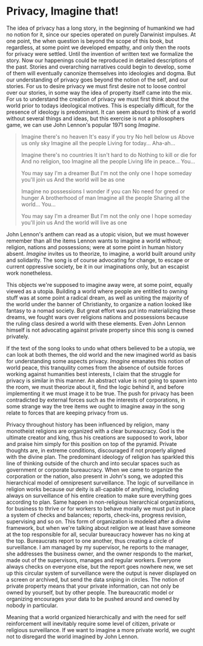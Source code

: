 # Privacy, Imagine that!

The idea of privacy has a long story, in the beginning of humankind we had no notion for it, since our species operated on purely Darwinist impulses. At one point, the when question is beyond the scope of this book, but regardless, at some point we developed empathy, and only then the roots for privacy were settled. Until the invention of written text we formalize the story. Now our happenings could be reproduced in detailed descriptions of the past. Stories and overarching narratives could begin to develop, some of them will eventually canonize themselves into ideologies and dogma. But our understanding of privacy goes beyond the notion of the self, and our stories. For us to desire privacy we must first desire not to loose control over our stories, in some way the idea of property itself came into the mix. For us to understand the creation of privacy we must first think about the world prior to todays ideological motives. This is especially difficult, for the presence of ideology is predominant. It can seem absurd to think of a world without several things and ideas, but this exercise is not a philosophers game, we can use John Lennon's popular 1971 song *Imagine*.

>Imagine there's no heaven
>It's easy if you try
>No hell below us
>Above us only sky
>Imagine all the people
>Living for today... Aha-ah...
>
>Imagine there's no countries
>It isn't hard to do
>Nothing to kill or die for
>And no religion, too
>Imagine all the people
>Living life in peace... You...
>
>You may say I'm a dreamer
>But I'm not the only one
>I hope someday you'll join us
>And the world will be as one
>
>Imagine no possessions
>I wonder if you can
>No need for greed or hunger
>A brotherhood of man
>Imagine all the people
>Sharing all the world... You...
>
>You may say I'm a dreamer
>But I'm not the only one
>I hope someday you'll join us
>And the world will live as one

John Lennon's anthem can read as a utopic vision, but we must however remember than all the items Lennon wants to imagine a world without; religion, nations and possessions; were at some point in human history absent. *Imagine* invites us to theorize, to imagine, a world built around unity and solidarity. The song is of course advocating for change, to escape or current oppressive society, be it in our imaginations only, but an escapist work nonetheless.

This objects we're supposed to imagine away were, at some point, equally viewed as a utopia. Building a world where people are entitled to owning stuff was at some point a radical dream, as well as uniting the majority of the world under the banner of Christianity, to organize a nation looked like fantasy to a nomad society. But great effort was put into materializing these dreams, we fought wars over religions nations and possessions because the ruling class desired a world with these elements. Even John Lennon himself is not advocating against private property since this song is owned privately.

If the text of the song looks to undo what others believed to be a utopia, we can look at both themes, the old world and the new imagined world as basis for understanding some aspects privacy. *Imagine* emanates this notion of world peace, this tranquility comes from the absence of outside forces working against humanities best interests, I claim that the struggle for privacy is similar in this manner. An abstract value is not going to spawn into the room, we must theorize about it, find the logic behind it, and before implementing it we must image it to be true. The push for privacy has been contradicted by external forces such as the interests of corporations, in some strange way the tree items we ought to imagine away in the song relate to forces that are keeping privacy from us.

Privacy throughout history has been influenced by religion, many monotheist religions are organized with a clear bureaucracy. God is the ultimate creator and king, thus his creations are supposed to work, labor and praise him simply for this position on top of the pyramid. Private thoughts are, in extreme conditions, discouraged if not properly aligned with the divine plan. The predominant ideology of religion has sparkled this line of thinking outside of the church and into secular spaces such as government or corporate bureaucracy. When we came to organize the corporation or the nation, also present in John's song, we adopted this hierarchical model of omnipresent surveillance. The logic of surveillance in religion works because our deity is all-capable of anything, including always on surveillance of his entire creation to make sure everything goes according to plan. Same happen in non-religious hierarchical organizations, for business to thrive or for workers to behave morally we must put in place a system of checks and balances; reports, check-ins, progress revision, supervising and so on. This form of organization is modeled after a divine framework, but when we're talking about religion we at least have someone at the top responsible for all, secular bureaucracy however has no king at the top. Bureaucrats report to one another, thus creating a circle of surveillance. I am managed by my supervisor, he reports to the manager, she addresses the business owner, and the owner responds to the market, made out of the supervisors, manages and regular workers. Everyone always checks on everyone else, but the report goes nowhere new, we set up this circular system of surveillance were the output is never displayed on a screen or archived, but send the data sniping in circles. The notion of private property means that your private information, can not only be owned by yourself, but by other people. The bureaucratic model or organizing encourages your data to be pushed around and owned by nobody in particular.

Meaning that a world organized hierarchically and with the need for self reinforcement will inevitably require some level of citizen, private or religious surveillance. If we want to imagine a more private world, we ought not to disregard the world imagined by John Lennon.